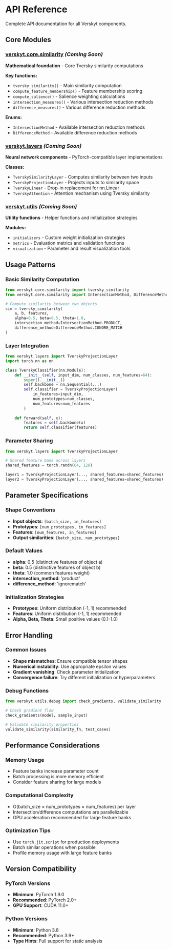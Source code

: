 # API Reference

Complete API documentation for all Verskyt components.

## Core Modules

### [verskyt.core.similarity](core.md) *(Coming Soon)*
**Mathematical foundation** - Core Tversky similarity computations

**Key functions:**
- `tversky_similarity()` - Main similarity computation
- `compute_feature_membership()` - Feature membership scoring  
- `compute_salience()` - Salience weighting calculations
- `intersection_measures()` - Various intersection reduction methods
- `difference_measures()` - Various difference reduction methods

**Enums:**
- `IntersectionMethod` - Available intersection reduction methods
- `DifferenceMethod` - Available difference reduction methods

### [verskyt.layers](layers.md) *(Coming Soon)*
**Neural network components** - PyTorch-compatible layer implementations

**Classes:**
- `TverskySimilarityLayer` - Computes similarity between two inputs
- `TverskyProjectionLayer` - Projects inputs to similarity space
- `TverskyLinear` - Drop-in replacement for nn.Linear
- `TverskyAttention` - Attention mechanism using Tversky similarity

### [verskyt.utils](utils.md) *(Coming Soon)*
**Utility functions** - Helper functions and initialization strategies

**Modules:**
- `initializers` - Custom weight initialization strategies
- `metrics` - Evaluation metrics and validation functions
- `visualization` - Parameter and result visualization tools

## Usage Patterns

### Basic Similarity Computation
```python
from verskyt.core.similarity import tversky_similarity
from verskyt.core.similarity import IntersectionMethod, DifferenceMethod

# Compute similarity between two objects
sim = tversky_similarity(
    a, b, features,
    alpha=0.5, beta=0.5, theta=1.0,
    intersection_method=IntersectionMethod.PRODUCT,
    difference_method=DifferenceMethod.IGNORE_MATCH
)
```

### Layer Integration
```python
from verskyt.layers import TverskyProjectionLayer
import torch.nn as nn

class TverskyClassifier(nn.Module):
    def __init__(self, input_dim, num_classes, num_features=64):
        super().__init__()
        self.backbone = nn.Sequential(...)
        self.classifier = TverskyProjectionLayer(
            in_features=input_dim,
            num_prototypes=num_classes,
            num_features=num_features
        )
    
    def forward(self, x):
        features = self.backbone(x)
        return self.classifier(features)
```

### Parameter Sharing
```python
from verskyt.layers import TverskyProjectionLayer

# Shared feature bank across layers
shared_features = torch.randn(64, 128)

layer1 = TverskyProjectionLayer(..., shared_features=shared_features)
layer2 = TverskyProjectionLayer(..., shared_features=shared_features)
```

## Parameter Specifications

### Shape Conventions
- **Input objects**: `[batch_size, in_features]`
- **Prototypes**: `[num_prototypes, in_features]`
- **Features**: `[num_features, in_features]`
- **Output similarities**: `[batch_size, num_prototypes]`

### Default Values
- **alpha**: 0.5 (distinctive features of object a)
- **beta**: 0.5 (distinctive features of object b)  
- **theta**: 1.0 (common features weight)
- **intersection_method**: 'product'
- **difference_method**: 'ignorematch'

### Initialization Strategies
- **Prototypes**: Uniform distribution (-1, 1) recommended  
- **Features**: Uniform distribution (-1, 1) recommended
- **Alpha, Beta, Theta**: Small positive values (0.1-1.0)

## Error Handling

### Common Issues
- **Shape mismatches**: Ensure compatible tensor shapes
- **Numerical instability**: Use appropriate epsilon values
- **Gradient vanishing**: Check parameter initialization
- **Convergence failure**: Try different initialization or hyperparameters

### Debug Functions
```python
from verskyt.utils.debug import check_gradients, validate_similarity

# Check gradient flow
check_gradients(model, sample_input)

# Validate similarity properties
validate_similarity(similarity_fn, test_cases)
```

## Performance Considerations

### Memory Usage
- Feature banks increase parameter count
- Batch processing is more memory efficient
- Consider feature sharing for large models

### Computational Complexity
- O(batch_size × num_prototypes × num_features) per layer
- Intersection/difference computations are parallelizable
- GPU acceleration recommended for large feature banks

### Optimization Tips
- Use `torch.jit.script` for production deployments
- Batch similar operations when possible
- Profile memory usage with large feature banks

## Version Compatibility

### PyTorch Versions
- **Minimum**: PyTorch 1.9.0
- **Recommended**: PyTorch 2.0+
- **GPU Support**: CUDA 11.0+

### Python Versions  
- **Minimum**: Python 3.8
- **Recommended**: Python 3.9+
- **Type Hints**: Full support for static analysis